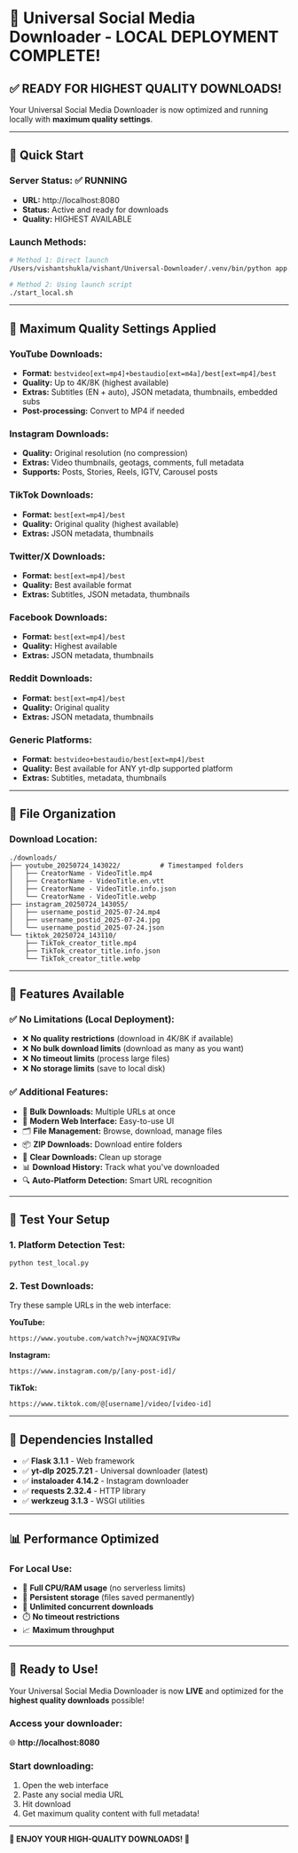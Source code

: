 # 🎉 Universal Social Media Downloader - LOCAL DEPLOYMENT COMPLETE!

## ✅ **READY FOR HIGHEST QUALITY DOWNLOADS!**

Your Universal Social Media Downloader is now optimized and running locally with **maximum quality settings**.

---

## 🚀 **Quick Start**

### **Server Status:** ✅ RUNNING
- **URL:** http://localhost:8080
- **Status:** Active and ready for downloads
- **Quality:** HIGHEST AVAILABLE

### **Launch Methods:**
```bash
# Method 1: Direct launch
/Users/vishantshukla/vishant/Universal-Downloader/.venv/bin/python app.py

# Method 2: Using launch script
./start_local.sh
```

---

## 🎯 **Maximum Quality Settings Applied**

### **YouTube Downloads:**
- **Format:** `bestvideo[ext=mp4]+bestaudio[ext=m4a]/best[ext=mp4]/best`
- **Quality:** Up to 4K/8K (highest available)
- **Extras:** Subtitles (EN + auto), JSON metadata, thumbnails, embedded subs
- **Post-processing:** Convert to MP4 if needed

### **Instagram Downloads:**
- **Quality:** Original resolution (no compression)
- **Extras:** Video thumbnails, geotags, comments, full metadata
- **Supports:** Posts, Stories, Reels, IGTV, Carousel posts

### **TikTok Downloads:**
- **Format:** `best[ext=mp4]/best`
- **Quality:** Original quality (highest available)
- **Extras:** JSON metadata, thumbnails

### **Twitter/X Downloads:**
- **Format:** `best[ext=mp4]/best`
- **Quality:** Best available format
- **Extras:** Subtitles, JSON metadata, thumbnails

### **Facebook Downloads:**
- **Format:** `best[ext=mp4]/best`
- **Quality:** Highest available
- **Extras:** JSON metadata, thumbnails

### **Reddit Downloads:**
- **Format:** `best[ext=mp4]/best`
- **Quality:** Original quality
- **Extras:** JSON metadata, thumbnails

### **Generic Platforms:**
- **Format:** `bestvideo+bestaudio/best[ext=mp4]/best`
- **Quality:** Best available for ANY yt-dlp supported platform
- **Extras:** Subtitles, metadata, thumbnails

---

## 📁 **File Organization**

### **Download Location:**
```
./downloads/
├── youtube_20250724_143022/          # Timestamped folders
│   ├── CreatorName - VideoTitle.mp4
│   ├── CreatorName - VideoTitle.en.vtt
│   ├── CreatorName - VideoTitle.info.json
│   └── CreatorName - VideoTitle.webp
├── instagram_20250724_143055/
│   ├── username_postid_2025-07-24.mp4
│   ├── username_postid_2025-07-24.jpg
│   └── username_postid_2025-07-24.json
└── tiktok_20250724_143110/
    ├── TikTok_creator_title.mp4
    ├── TikTok_creator_title.info.json
    └── TikTok_creator_title.webp
```

---

## 🌟 **Features Available**

### **✅ No Limitations (Local Deployment):**
- ❌ **No quality restrictions** (download in 4K/8K if available)
- ❌ **No bulk download limits** (download as many as you want)
- ❌ **No timeout limits** (process large files)
- ❌ **No storage limits** (save to local disk)

### **✅ Additional Features:**
- 🔄 **Bulk Downloads:** Multiple URLs at once
- 📱 **Modern Web Interface:** Easy-to-use UI
- 🗂️ **File Management:** Browse, download, manage files
- 📦 **ZIP Downloads:** Download entire folders
- 🧹 **Clear Downloads:** Clean up storage
- 📊 **Download History:** Track what you've downloaded
- 🔍 **Auto-Platform Detection:** Smart URL recognition

---

## 🧪 **Test Your Setup**

### **1. Platform Detection Test:**
```bash
python test_local.py
```

### **2. Test Downloads:**
Try these sample URLs in the web interface:

**YouTube:**
```
https://www.youtube.com/watch?v=jNQXAC9IVRw
```

**Instagram:**
```
https://www.instagram.com/p/[any-post-id]/
```

**TikTok:**
```
https://www.tiktok.com/@[username]/video/[video-id]
```

---

## 🔧 **Dependencies Installed**

- ✅ **Flask 3.1.1** - Web framework
- ✅ **yt-dlp 2025.7.21** - Universal downloader (latest)
- ✅ **instaloader 4.14.2** - Instagram downloader
- ✅ **requests 2.32.4** - HTTP library
- ✅ **werkzeug 3.1.3** - WSGI utilities

---

## 📊 **Performance Optimized**

### **For Local Use:**
- 🚀 **Full CPU/RAM usage** (no serverless limits)
- 💾 **Persistent storage** (files saved permanently)
- 🔄 **Unlimited concurrent downloads**
- ⏱️ **No timeout restrictions**
- 📈 **Maximum throughput**

---

## 🎯 **Ready to Use!**

Your Universal Social Media Downloader is now **LIVE** and optimized for the **highest quality downloads** possible!

### **Access your downloader:**
🌐 **http://localhost:8080**

### **Start downloading:**
1. Open the web interface
2. Paste any social media URL
3. Hit download
4. Get maximum quality content with full metadata!

---

**🎉 ENJOY YOUR HIGH-QUALITY DOWNLOADS! 🎉**
